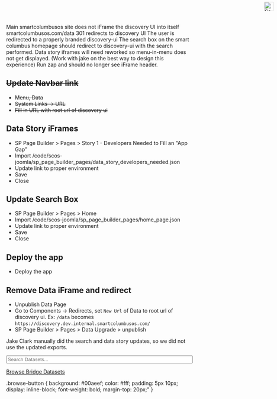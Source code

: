 Main smartcolumbusos site does not iFrame the discovery UI into itself
smartcolumbusos.com/data 301 redirects to discovery UI
The user is redirected to a properly branded discovery-ui
The search box on the smart columbus homepage should redirect to discovery-ui with the search performed.
Data story iframes will need reworked so menu-in-menu does not get displayed. (Work with jake on the best way to design this experience)
Run zap and should no longer see iFrame header.


## ~~Update Navbar link~~
+ ~~Menu, Data~~
+ ~~System Links -> URL~~
+ ~~Fill in URL with root url of discovery ui~~

## Data Story iFrames
+ SP Page Builder > Pages > Story 1 - Developers Needed to Fill an "App Gap"
+ Import /code/scos-joomla/sp_page_builder_pages/data_story_developers_needed.json
+ Update link to proper environment
+ Save
+ Close

## Update Search Box
+ SP Page Builder > Pages > Home
+ Import /code/scos-joomla/sp_page_builder_pages/home_page.json
+ Update link to proper environment
+ Save
+ Close

## Deploy the app
+ Deploy the app

## Remove Data iFrame and redirect
+ Unpublish Data Page
+ Go to Components -> Redirects, set `New Url` of Data to root url of discovery ui. Ex: `/data` becomes `https://discovery.dev.internal.smartcolumbusos.com/`
+ SP Page Builder > Pages > Data Upgrade > unpublish


Jake Clark manually did the search and data story updates, so we did not use the updated exports.

<form action="https://discovery.smartcolumbusos.com" target="_top" >
<input style="width: 100%;" type="text" name="q" placeholder="Search Datasets...">
<input src="/templates/pocsmart/images/searchButtonBlue.png" type="image" value="Search" style="display: inline-block;position: absolute;right: 10px;width: 25px;top: 5px;">
</form>



<a class="browse-button" href="https://discovery.dev.internal.smartcolumbusos.com/?q=bridges&apiAccessible=false">Browse Bridge Datasets</a></div>

.browse-button {
   background: #00aeef;
   color: #fff;
   padding: 5px 10px;
   display: inline-block;
   font-weight: bold;
   margin-top: 20px;"
}
